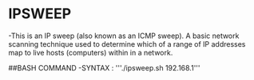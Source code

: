 # IPSWEEP
-This is an IP sweep (also known as an ICMP sweep). A basic network scanning technique used to determine which of a range of IP addresses map to live hosts (computers) within in a network.

##BASH COMMAND
-SYNTAX : '''./ipsweep.sh 192.168.1'''
